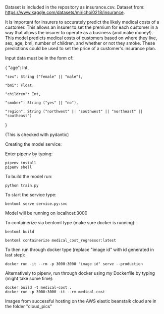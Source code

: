 Dataset is included in the repository as insurance.csv.
Dataset from: https://www.kaggle.com/datasets/mirichoi0218/insurance.

It is important for insurers to accurately predict the likely medical costs of a customer. This allows an insurer to set the premium for each customer in a way that allows the insurer to operate as a business (and make money!).
This model predicts medical costs of customers based on where they live, sex, age, bmi, number of children, and whether or not they smoke. These predictions could be used to set the price of a customer's insurance plan.

Input data must be in the form of:

{
	"age": Int,

	"sex": String ("female" || "male"),

	"bmi": Float,

	"children": Int,

	"smoker": String ("yes" || "no"),

	"region": String ("northwest" || "southwest" || "northeast" || "southeast")
}

(This is checked with pydantic)

Creating the model service:

Enter pipenv by typing:

	pipenv install
	pipenv shell

To build the model run:

	python train.py

To start the service type:

	bentoml serve service.py:svc

Model will be running on localhost:3000

To containerize via bentoml type (make sure docker is running):

	bentoml build

	bentoml containerize medical_cost_regressor:latest

To then run through docker type (replace "image id" with id generated in last step):

	docker run -it --rm -p 3000:3000 "image id" serve --production

Alternatively to pipenv, run through docker using my Dockerfile by typing (might take some time):

	docker build -t medical-cost .
	docker run -p 3000:3000 -it --rm medical-cost

Images from successful hosting on the AWS elastic beanstalk cloud are in the folder "cloud_pics"
